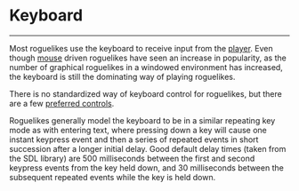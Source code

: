 # Keyboard

---

Most roguelikes use the keyboard to receive input from the [player](player.md). Even though [mouse](mouse.md) driven roguelikes have seen an increase in popularity, as the number of graphical roguelikes in a windowed environment has increased, the keyboard is still the dominating way of playing roguelikes.

There is no standardized way of keyboard control for roguelikes, but there are a few [preferred controls](preferred_key_controls.md).

Roguelikes generally model the keyboard to be in a similar repeating key mode as with entering text, where pressing down a key will cause one instant keypress event and then a series of repeated events in short succession after a longer initial delay. Good default delay times (taken from the SDL library) are 500 milliseconds between the first and second keypress events from the key held down, and 30 milliseconds between the subsequent repeated events while the key is held down.
